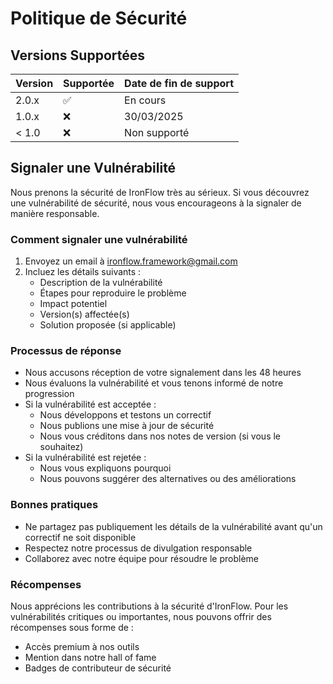 # Politique de Sécurité

## Versions Supportées

| Version | Supportée          | Date de fin de support |
| ------- | ------------------ | ---------------------- |
| 2.0.x   | :white_check_mark: | En cours               |
| 1.0.x   | :x:                | 30/03/2025             |
| < 1.0   | :x:                | Non supporté           |

## Signaler une Vulnérabilité

Nous prenons la sécurité de IronFlow très au sérieux. Si vous découvrez une vulnérabilité de sécurité, nous vous encourageons à la signaler de manière responsable.

### Comment signaler une vulnérabilité

1. Envoyez un email à ironflow.framework@gmail.com
2. Incluez les détails suivants :
   - Description de la vulnérabilité
   - Étapes pour reproduire le problème
   - Impact potentiel
   - Version(s) affectée(s)
   - Solution proposée (si applicable)

### Processus de réponse

- Nous accusons réception de votre signalement dans les 48 heures
- Nous évaluons la vulnérabilité et vous tenons informé de notre progression
- Si la vulnérabilité est acceptée :
  - Nous développons et testons un correctif
  - Nous publions une mise à jour de sécurité
  - Nous vous créditons dans nos notes de version (si vous le souhaitez)
- Si la vulnérabilité est rejetée :
  - Nous vous expliquons pourquoi
  - Nous pouvons suggérer des alternatives ou des améliorations

### Bonnes pratiques

- Ne partagez pas publiquement les détails de la vulnérabilité avant qu'un correctif ne soit disponible
- Respectez notre processus de divulgation responsable
- Collaborez avec notre équipe pour résoudre le problème

### Récompenses

Nous apprécions les contributions à la sécurité d'IronFlow. Pour les vulnérabilités critiques ou importantes, nous pouvons offrir des récompenses sous forme de :

- Accès premium à nos outils
- Mention dans notre hall of fame
- Badges de contributeur de sécurité
